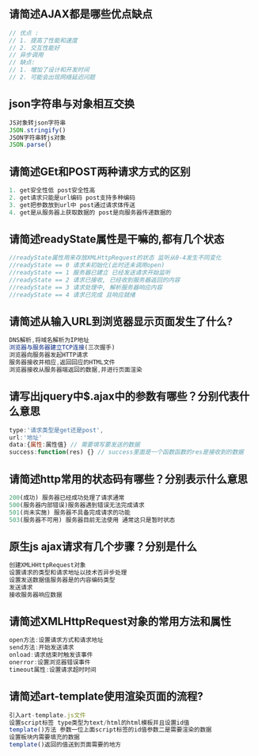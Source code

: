 ## 请简述AJAX都是哪些优点缺点

```js
// 优点 : 
// 1. 提高了性能和速度
// 2. 交互性能好
// 异步调用
// 缺点:
// 1. 增加了设计和开发时间
// 2. 可能会出现网络延迟问题
```

## json字符串与对象相互交换

```js
JS对象转json字符串
JSON.stringify()
JSON字符串转js对象 
JSON.parse()
```

## 请简述GEt和POST两种请求方式的区别

```js
1. get安全性低 post安全性高
2. get请求只能是url编码 post支持多种编码
3. get把参数放到url中 post通过请求体传送
4. get是从服务器上获取数据的 post是向服务器传递数据的
```

## 请简述readyState属性是干嘛的,都有几个状态

```js
//readyState属性用来存放XMLHttpRequest的状态 监听从0-4发生不同变化
//readyState == 0 请求未初始化(此时还未调用open)
//readyState == 1 服务器已建立 已经发送请求开始监听
//readyState == 2 请求已接收, 已经收到服务器返回的内容
//readyState == 3 请求处理中, 解析服务器响应内容
//readyState == 4 请求已完成 且响应就绪
```

## 请简述从输入URL到浏览器显示页面发生了什么?

```js
DNS解析,将域名解析为IP地址
浏览器与服务器建立TCP连接(三次握手)
浏览器向服务器发起HTTP请求
服务器接收并相应,返回回应的HTML文件
浏览器接收从服务器端返回的数据,并进行页面渲染
```

## 请写出jquery中$.ajax中的参数有哪些？分别代表什么意思

```js
type:'请求类型是get还是post',
url:'地址'
data:{属性:属性值} // 需要填写要发送的数据
success:function(res) {} // success里面是一个函数函数的res是接收到的数据
```



## 请简述http常用的状态码有哪些？分别表示什么意思

```js
200(成功) 服务器已经成功处理了请求通常
500(服务器内部错误)服务器遇到错误无法完成请求
501(尚未实施) 服务器不具备完成请求的功能
503(服务器不可用) 服务器目前无法使用 通常这只是暂时状态
```

## 原生js ajax请求有几个步骤？分别是什么

```js
创建XMLHHttpRequest对象
设置请求的类型和请求地址以技术否异步处理
设置发送数据值服务器是的内容编码类型
发送请求
接收服务器响应数据
```

## 请简述XMLHttpRequest对象的常用方法和属性

```js
open方法:设置请求方式和请求地址
send方法:开始发送请求
onload:请求结束时触发该事件
onerror:设置浏览器错误事件
timeout属性:设置请求超时时间
```

## 请简述art-template使用渲染页面的流程?

```js
引入art-template.js文件
设置script标签 type类型为text/html的html模板并且设置id值
template()方法 参数一位上面script标签的id值参数二是需要渲染的数据
设置板块内需要填充的数据
template()返回的值送到页面需要的地方
```

